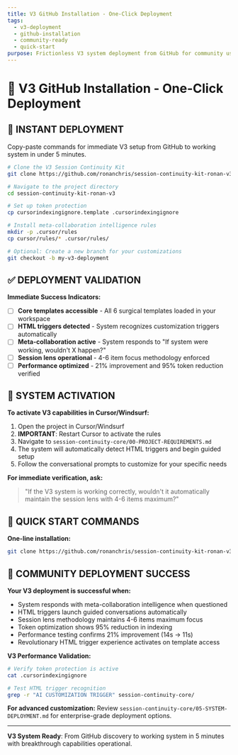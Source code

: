 ```yaml
---
title: V3 GitHub Installation - One-Click Deployment
tags:
  - v3-deployment
  - github-installation
  - community-ready
  - quick-start
purpose: Frictionless V3 system deployment from GitHub for community users
---
```


# 🚀 V3 GitHub Installation - One-Click Deployment

## 🎯 **INSTANT DEPLOYMENT**
Copy-paste commands for immediate V3 setup from GitHub to working system in under 5 minutes.

```bash
# Clone the V3 Session Continuity Kit
git clone https://github.com/ronanchris/session-continuity-kit-ronan-v3.git

# Navigate to the project directory
cd session-continuity-kit-ronan-v3

# Set up token protection
cp cursorindexingignore.template .cursorindexingignore

# Install meta-collaboration intelligence rules
mkdir -p .cursor/rules
cp cursor/rules/* .cursor/rules/

# Optional: Create a new branch for your customizations
git checkout -b my-v3-deployment
```

## ✅ **DEPLOYMENT VALIDATION**

**Immediate Success Indicators:**
- [ ] **Core templates accessible** - All 6 surgical templates loaded in your workspace
- [ ] **HTML triggers detected** - System recognizes customization triggers automatically
- [ ] **Meta-collaboration active** - System responds to "If system were working, wouldn't X happen?"
- [ ] **Session lens operational** - 4-6 item focus methodology enforced
- [ ] **Performance optimized** - 21% improvement and 95% token reduction verified

## 🧠 **SYSTEM ACTIVATION**

**To activate V3 capabilities in Cursor/Windsurf:**
1. Open the project in Cursor/Windsurf
2. **IMPORTANT**: Restart Cursor to activate the rules
3. Navigate to `session-continuity-core/00-PROJECT-REQUIREMENTS.md`
4. The system will automatically detect HTML triggers and begin guided setup
5. Follow the conversational prompts to customize for your specific needs

**For immediate verification, ask:**
> "If the V3 system is working correctly, wouldn't it automatically maintain the session lens with 4-6 items maximum?"

## 🚀 **QUICK START COMMANDS**

**One-line installation:**
```bash
git clone https://github.com/ronanchris/session-continuity-kit-ronan-v3.git && cd session-continuity-kit-ronan-v3 && mkdir -p .cursor/rules && cp cursor/rules/* .cursor/rules/ && cp cursorindexingignore.template .cursorindexingignore && echo "V3 System Ready! Restart Cursor and navigate to session-continuity-core/00-PROJECT-REQUIREMENTS.md"
```

## 🎯 **COMMUNITY DEPLOYMENT SUCCESS**

**Your V3 deployment is successful when:**
- System responds with meta-collaboration intelligence when questioned
- HTML triggers launch guided conversations automatically
- Session lens methodology maintains 4-6 items maximum focus
- Token optimization shows 95% reduction in indexing
- Performance testing confirms 21% improvement (14s → 11s)
- Revolutionary HTML trigger experience activates on template access

**V3 Performance Validation:**
```bash
# Verify token protection is active
cat .cursorindexingignore

# Test HTML trigger recognition
grep -r "AI CUSTOMIZATION TRIGGER" session-continuity-core/
```

**For advanced customization:**
Review `session-continuity-core/05-SYSTEM-DEPLOYMENT.md` for enterprise-grade deployment options.

---

**V3 System Ready**: From GitHub discovery to working system in 5 minutes with breakthrough capabilities operational.